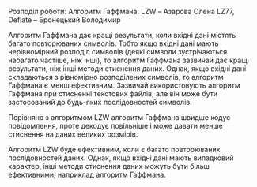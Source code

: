 Розподіл роботи:
Алгоритм Гаффмана, LZW – Азарова Олена
LZ77, Deflate – Бронецький Володимир

Алгоритм Гаффмана дає кращі результати, коли вхідні дані містять багато повторюваних символів. Тобто якщо вхідні дані мають нерівномірний розподіл символів (деякі символи зустрічаються набагато частіше, ніж інші), то алгоритм Гаффмана зазвичай дає кращі результати, ніж інші методи стиснення даних. Однак, якщо вхідні дані складаються з рівномірно розподілених символів, то алгоритм Гаффмана є менш ефективним.
Зазвичай використовують алгоритм Гаффмана при стисненні текстових файлів, але він може бути застосований до будь-яких послідовностей символів.

Порівняно з алгоритмом LZW алгоритм Гаффмана швидше кодує повідомлення, проте декодує повільніше і може давати менше стиснення на даних великих розмірів.

Алгоритм LZW буде ефективним, коли є багато повторюваних послідовностей даних.
Однак, якщо вхідні дані мають випадковий характер, інші методи стиснення даних можуть бути більш ефективними, наприклад алгоритм Гаффмана.
